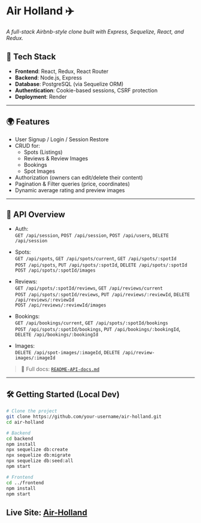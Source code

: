 # Air Holland ✈️

_A full-stack Airbnb-style clone built with Express, Sequelize, React, and Redux._

## 🧱 Tech Stack

- **Frontend**: React, Redux, React Router
- **Backend**: Node.js, Express
- **Database**: PostgreSQL (via Sequelize ORM)
- **Authentication**: Cookie-based sessions, CSRF protection
- **Deployment**: Render

---

## 🌍 Features

- User Signup / Login / Session Restore
- CRUD for:
  - Spots (Listings)
  - Reviews & Review Images
  - Bookings
  - Spot Images
- Authorization (owners can edit/delete their content)
- Pagination & Filter queries (price, coordinates)
- Dynamic average rating and preview images

---

## 🔌 API Overview

- Auth:  
  `GET /api/session`, `POST /api/session`, `POST /api/users`, `DELETE /api/session`

- Spots:  
  `GET /api/spots`, `GET /api/spots/current`, `GET /api/spots/:spotId`  
  `POST /api/spots`, `PUT /api/spots/:spotId`, `DELETE /api/spots/:spotId`  
  `POST /api/spots/:spotId/images`

- Reviews:  
  `GET /api/spots/:spotId/reviews`, `GET /api/reviews/current`  
  `POST /api/spots/:spotId/reviews`, `PUT /api/reviews/:reviewId`, `DELETE /api/reviews/:reviewId`  
  `POST /api/reviews/:reviewId/images`

- Bookings:  
  `GET /api/bookings/current`, `GET /api/spots/:spotId/bookings`  
  `POST /api/spots/:spotId/bookings`, `PUT /api/bookings/:bookingId`, `DELETE /api/bookings/:bookingId`

- Images:  
  `DELETE /api/spot-images/:imageId`, `DELETE /api/review-images/:imageId`

> 📄 Full docs: [`README-API-docs.md`](./README-API-docs.md)

---

## 🛠️ Getting Started (Local Dev)

```bash
# Clone the project
git clone https://github.com/your-username/air-holland.git
cd air-holland

# Backend
cd backend
npm install
npx sequelize db:create
npx sequelize db:migrate
npx sequelize db:seed:all
npm start

# Frontend
cd ../frontend
npm install
npm start
```

## Live Site: [Air-Holland](https://mod4-portfolio-project-6pyb.onrender.com/)
